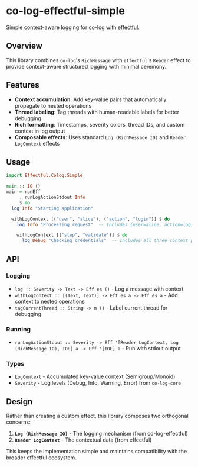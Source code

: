 # co-log-effectful-simple

Simple context-aware logging for [co-log](https://hackage.haskell.org/package/co-log) with [effectful](https://hackage.haskell.org/package/effectful).

## Overview

This library combines `co-log`'s `RichMessage` with `effectful`'s `Reader` effect to provide context-aware structured logging with minimal ceremony.

## Features

- **Context accumulation**: Add key-value pairs that automatically propagate to nested operations
- **Thread labeling**: Tag threads with human-readable labels for better debugging
- **Rich formatting**: Timestamps, severity colors, thread IDs, and custom context in log output
- **Composable effects**: Uses standard `Log (RichMessage IO)` and `Reader LogContext` effects

## Usage

```haskell
import Effectful.Colog.Simple

main :: IO ()
main = runEff
     . runLogActionStdout Info
     $ do
  log Info "Starting application"

  withLogContext [("user", "alice"), ("action", "login")] $ do
    log Info "Processing request"  -- Includes {user=alice, action=login}

    withLogContext [("step", "validate")] $ do
      log Debug "Checking credentials"  -- Includes all three context pairs
```

## API

### Logging

- `log :: Severity -> Text -> Eff es ()` - Log a message with context
- `withLogContext :: [(Text, Text)] -> Eff es a -> Eff es a` - Add context to nested operations
- `tagCurrentThread :: String -> m ()` - Label current thread for debugging

### Running

- `runLogActionStdout :: Severity -> Eff '[Reader LogContext, Log (RichMessage IO), IOE] a -> Eff '[IOE] a` - Run with stdout output

### Types

- `LogContext` - Accumulated key-value context (Semigroup/Monoid)
- `Severity` - Log levels (Debug, Info, Warning, Error) from `co-log-core`

## Design

Rather than creating a custom effect, this library composes two orthogonal concerns:

1. **`Log (RichMessage IO)`** - The logging mechanism (from co-log-effectful)
2. **`Reader LogContext`** - The contextual data (from effectful)

This keeps the implementation simple and maintains compatibility with the broader effectful ecosystem.
